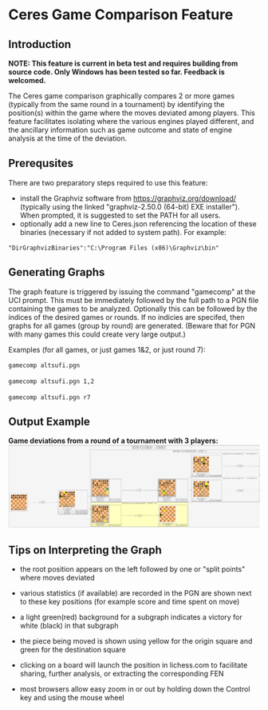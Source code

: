 # Ceres Game Comparison Feature

## Introduction

**NOTE: This feature is current in beta test and requires building from source code. Only Windows has been tested so far. Feedback is welcomed.**

The Ceres game comparison graphically compares 2 or more games (typically from the same round in a tournament)
by identifying the position(s) within the game where the moves deviated among players.
This feature facilitates isolating where the various engines played different,
and the ancillary information such as game outcome and state of engine analysis at the time of the deviation.



## Prerequsites
There are two preparatory steps required to use this feature:
- install the Graphviz software from https://graphviz.org/download/ (typically using the linked "graphviz-2.50.0 (64-bit) EXE installer"). When prompted, it is suggested to set the PATH for all users.
- optionally add a new line to Ceres.json referencing the location of these binaries (necessary if not added to system path). For example:
```
"DirGraphvizBinaries":"C:\Program Files (x86)\Graphviz\bin"
```

## Generating Graphs
The graph feature is triggered by issuing the command "gamecomp" at the UCI prompt. 
This must be immediately followed by the full path to a PGN file containing the games to be analyzed.
Optionally this can be followed by the indices of the desired games or rounds.
If no indicies are specifed, then graphs for all games (group by round) are generated. 
(Beware that for PGN with many games this could create very large output.)

Examples (for all games, or just games 1&2, or just round 7):
```
gamecomp altsufi.pgn 

gamecomp altsufi.pgn 1,2

gamecomp altsufi.pgn r7
```

## Output Example

**Game deviations from a round of a tournament with 3 players:**
![](./images/graph_comp.png)


## Tips on Interpreting the Graph
- the root position appears on the left followed by one or "split points" where moves deviated

- various statistics (if available) are recorded in the PGN are shown next to these key positions  (for example score and time spent on move)

- a light green(red) background for a subgraph indicates a victory for white (black) in that subgraph

- the piece being moved is shown using yellow for the origin square and green for the destination square

- clicking on a board will launch the position in lichess.com to facilitate sharing, further analysis, or extracting the corresponding FEN

- most browsers allow easy zoom in or out by holding down the Control key and using the mouse wheel


